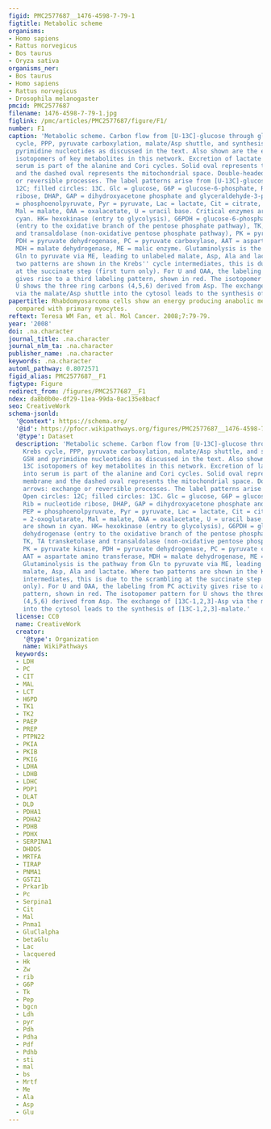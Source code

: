 ```yaml
---
figid: PMC2577687__1476-4598-7-79-1
figtitle: Metabolic scheme
organisms:
- Homo sapiens
- Rattus norvegicus
- Bos taurus
- Oryza sativa
organisms_ner:
- Bos taurus
- Homo sapiens
- Rattus norvegicus
- Drosophila melanogaster
pmcid: PMC2577687
filename: 1476-4598-7-79-1.jpg
figlink: /pmc/articles/PMC2577687/figure/F1/
number: F1
caption: 'Metabolic scheme. Carbon flow from [U-13C]-glucose through glycolysis, Krebs
  cycle, PPP, pyruvate carboxylation, malate/Asp shuttle, and synthesis of GSH and
  pyrimidine nucleotides as discussed in the text. Also shown are the expected 13C
  isotopomers of key metabolites in this network. Excretion of lactate and Ala into
  serum is part of the alanine and Cori cycles. Solid oval represents the plasma membrane
  and the dashed oval represents the mitochondrial space. Double-headed arrows: exchange
  or reversible processes. The label patterns arise from [U-13C]-glucose. Open circles:
  12C; filled circles: 13C. Glc = glucose, G6P = glucose-6-phosphate, Rib = nucleotide
  ribose, DHAP, GAP = dihydroxyacetone phosphate and glyceraldehyde-3-phosphate, PEP
  = phosphoenolpyruvate, Pyr = pyruvate, Lac = lactate, Cit = citrate, 2 = OG = 2-oxoglutarate,
  Mal = malate, OAA = oxalacetate, U = uracil base. Critical enzymes are shown in
  cyan. HK= hexokinase (entry to glycolysis), G6PDH = glucose-6-phosphate dehydrogenase
  (entry to the oxidative branch of the pentose phosphate pathway), TK, TA transketolase
  and transaldolase (non-oxidative pentose phosphate pathway), PK = pyruvate kinase,
  PDH = pyruvate dehydrogenase, PC = pyruvate carboxylase, AAT = aspartate amino transferase,
  MDH = malate dehydrogenase, ME = malic enzyme. Glutaminolysis is the pathway from
  Gln to pyruvate via ME, leading to unlabeled malate, Asp, Ala and lactate. Where
  two patterns are shown in the Krebs'' cycle intermediates, this is due to the scrambling
  at the succinate step (first turn only). For U and OAA, the labeling from PC activity
  gives rise to a third labeling pattern, shown in red. The isotopomer pattern for
  U shows the three ring carbons (4,5,6) derived from Asp. The exchange of [13C-1,2,3]-Asp
  via the malate/Asp shuttle into the cytosol leads to the synthesis of [13C-1,2,3]-malate.'
papertitle: Rhabdomyosarcoma cells show an energy producing anabolic metabolic phenotype
  compared with primary myocytes.
reftext: Teresa WM Fan, et al. Mol Cancer. 2008;7:79-79.
year: '2008'
doi: .na.character
journal_title: .na.character
journal_nlm_ta: .na.character
publisher_name: .na.character
keywords: .na.character
automl_pathway: 0.8072571
figid_alias: PMC2577687__F1
figtype: Figure
redirect_from: /figures/PMC2577687__F1
ndex: da8b0b0e-df29-11ea-99da-0ac135e8bacf
seo: CreativeWork
schema-jsonld:
  '@context': https://schema.org/
  '@id': https://pfocr.wikipathways.org/figures/PMC2577687__1476-4598-7-79-1.html
  '@type': Dataset
  description: 'Metabolic scheme. Carbon flow from [U-13C]-glucose through glycolysis,
    Krebs cycle, PPP, pyruvate carboxylation, malate/Asp shuttle, and synthesis of
    GSH and pyrimidine nucleotides as discussed in the text. Also shown are the expected
    13C isotopomers of key metabolites in this network. Excretion of lactate and Ala
    into serum is part of the alanine and Cori cycles. Solid oval represents the plasma
    membrane and the dashed oval represents the mitochondrial space. Double-headed
    arrows: exchange or reversible processes. The label patterns arise from [U-13C]-glucose.
    Open circles: 12C; filled circles: 13C. Glc = glucose, G6P = glucose-6-phosphate,
    Rib = nucleotide ribose, DHAP, GAP = dihydroxyacetone phosphate and glyceraldehyde-3-phosphate,
    PEP = phosphoenolpyruvate, Pyr = pyruvate, Lac = lactate, Cit = citrate, 2 = OG
    = 2-oxoglutarate, Mal = malate, OAA = oxalacetate, U = uracil base. Critical enzymes
    are shown in cyan. HK= hexokinase (entry to glycolysis), G6PDH = glucose-6-phosphate
    dehydrogenase (entry to the oxidative branch of the pentose phosphate pathway),
    TK, TA transketolase and transaldolase (non-oxidative pentose phosphate pathway),
    PK = pyruvate kinase, PDH = pyruvate dehydrogenase, PC = pyruvate carboxylase,
    AAT = aspartate amino transferase, MDH = malate dehydrogenase, ME = malic enzyme.
    Glutaminolysis is the pathway from Gln to pyruvate via ME, leading to unlabeled
    malate, Asp, Ala and lactate. Where two patterns are shown in the Krebs'' cycle
    intermediates, this is due to the scrambling at the succinate step (first turn
    only). For U and OAA, the labeling from PC activity gives rise to a third labeling
    pattern, shown in red. The isotopomer pattern for U shows the three ring carbons
    (4,5,6) derived from Asp. The exchange of [13C-1,2,3]-Asp via the malate/Asp shuttle
    into the cytosol leads to the synthesis of [13C-1,2,3]-malate.'
  license: CC0
  name: CreativeWork
  creator:
    '@type': Organization
    name: WikiPathways
  keywords:
  - LDH
  - PC
  - CIT
  - MAL
  - LCT
  - H6PD
  - TK1
  - TK2
  - PAEP
  - PREP
  - PTPN22
  - PKIA
  - PKIB
  - PKIG
  - LDHA
  - LDHB
  - LDHC
  - PDP1
  - DLAT
  - DLD
  - PDHA1
  - PDHA2
  - PDHB
  - PDHX
  - SERPINA1
  - DHDDS
  - MRTFA
  - TIRAP
  - PNMA1
  - GSTZ1
  - Prkar1b
  - Pc
  - Serpina1
  - Cit
  - Mal
  - Pnma1
  - GluClalpha
  - betaGlu
  - Lac
  - lacquered
  - Hk
  - Zw
  - rib
  - G6P
  - Tk
  - Pep
  - bgcn
  - Ldh
  - pyr
  - Pdh
  - Pdha
  - Pdf
  - Pdhb
  - sti
  - mal
  - bs
  - Mrtf
  - Me
  - Ala
  - Asp
  - Glu
---
```

